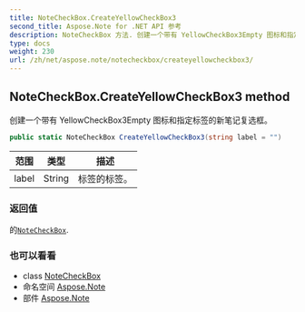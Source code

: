 ```yaml
---
title: NoteCheckBox.CreateYellowCheckBox3
second_title: Aspose.Note for .NET API 参考
description: NoteCheckBox 方法. 创建一个带有 YellowCheckBox3Empty 图标和指定标签的新笔记复选框
type: docs
weight: 230
url: /zh/net/aspose.note/notecheckbox/createyellowcheckbox3/
---
```

## NoteCheckBox.CreateYellowCheckBox3 method

创建一个带有 YellowCheckBox3Empty 图标和指定标签的新笔记复选框。

```csharp
public static NoteCheckBox CreateYellowCheckBox3(string label = "")
```

| 范围 | 类型 | 描述 |
| --- | --- | --- |
| label | String | 标签的标签。 |

### 返回值

的[`NoteCheckBox`](../).

### 也可以看看

* class [NoteCheckBox](../)
* 命名空间 [Aspose.Note](../../notecheckbox/)
* 部件 [Aspose.Note](../../../)


